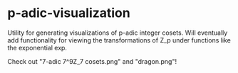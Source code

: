 # p-adic-visualization
Utility for generating visualizations of p-adic integer cosets. Will eventually add functionality for viewing the transformations of Z_p under functions like the exponential exp.

Check out "7-adic 7^9Z_7 cosets.png" and "dragon.png"!
